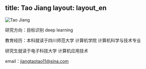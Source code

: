 title: Tao Jiang
layout: layout_en
---
![Tao Jiang](http://7xohr3.com1.z0.glb.clouddn.com/蒋涛.jpg)

研究方向：目标识别 deep learning 

教育经历：本科就读于四川师范大学 计算机学院 计算机科学与技术专业  

研究生就读于电子科技大学 计算机应用技术

email：<jiangtaotao11@sina.com>
